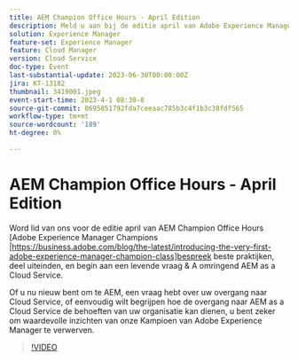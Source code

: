 ```yaml
---
title: AEM Champion Office Hours - April Edition
description: Meld u aan bij de editie april van Adobe Experience Manager AEM Champion Office Hours, een panel van Champions dat de beste werkwijzen bespreekt, tips deelt en een live Q&A rondom AEM as a Cloud Service bekijkt. Of u nu nieuw bent om te AEM, een vraag hebt over uw overgang naar Cloud Service, of eenvoudig wilt begrijpen hoe de overgang naar AEM as a Cloud Service de behoeften van uw organisatie kan dienen, u bent zeker om waardevolle inzichten van onze Kampioen van Adobe Experience Manager te verwerven.
solution: Experience Manager
feature-set: Experience Manager
feature: Cloud Manager
version: Cloud Service
doc-type: Event
last-substantial-update: 2023-06-30T00:00:00Z
jira: KT-13182
thumbnail: 3419001.jpeg
event-start-time: 2023-4-1 08:30-8
source-git-commit: 0695851792fda7ceeaac785b3c4f1b3c38fdf565
workflow-type: tm+mt
source-wordcount: '189'
ht-degree: 0%

---
```



# AEM Champion Office Hours - April Edition

Word lid van ons voor de editie april van AEM Champion Office Hours [Adobe Experience Manager Champions |https://business.adobe.com/blog/the-latest/introducing-the-very-first-adobe-experience-manager-champion-class]bespreek beste praktijken, deel uiteinden, en begin aan een levende vraag &amp; A omringend AEM as a Cloud Service.

Of u nu nieuw bent om te AEM, een vraag hebt over uw overgang naar Cloud Service, of eenvoudig wilt begrijpen hoe de overgang naar AEM as a Cloud Service de behoeften van uw organisatie kan dienen, u bent zeker om waardevolle inzichten van onze Kampioen van Adobe Experience Manager te verwerven.

>[!VIDEO](https://video.tv.adobe.com/v/3419001/?learn=on)
